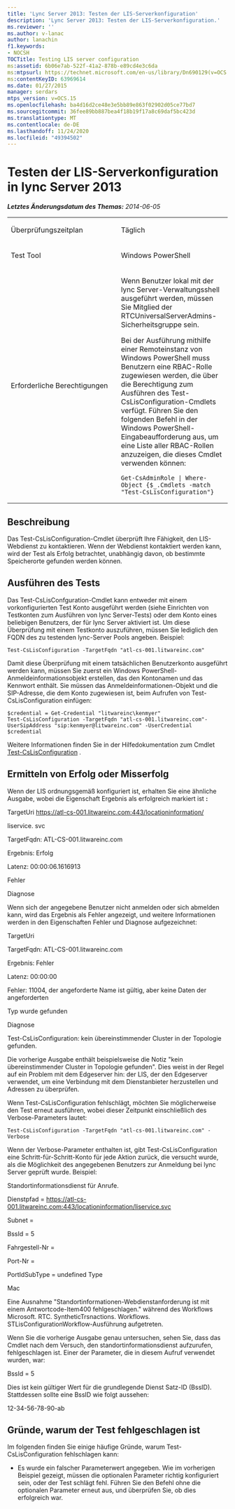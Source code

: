```yaml
---
title: 'Lync Server 2013: Testen der LIS-Serverkonfiguration'
description: 'Lync Server 2013: Testen der LIS-Serverkonfiguration.'
ms.reviewer: ''
ms.author: v-lanac
author: lanachin
f1.keywords:
- NOCSH
TOCTitle: Testing LIS server configuration
ms:assetid: 6b06e7ab-522f-41a2-878b-e89cd4e3c6da
ms:mtpsurl: https://technet.microsoft.com/en-us/library/Dn690129(v=OCS.15)
ms:contentKeyID: 63969614
ms.date: 01/27/2015
manager: serdars
mtps_version: v=OCS.15
ms.openlocfilehash: ba4d16d2ce48e3e5bb89e863f02902d05ce77bd7
ms.sourcegitcommit: 36fee89bb887bea4f18b19f17a8c69daf5bc423d
ms.translationtype: MT
ms.contentlocale: de-DE
ms.lasthandoff: 11/24/2020
ms.locfileid: "49394502"
---
```

# <a name="testing-lis-server-configuration-in-lync-server-2013"></a>Testen der LIS-Serverkonfiguration in lync Server 2013

<div data-xmlns="http://www.w3.org/1999/xhtml">

<div class="topic" data-xmlns="http://www.w3.org/1999/xhtml" data-msxsl="urn:schemas-microsoft-com:xslt" data-cs="https://msdn.microsoft.com/">

<div data-asp="https://msdn2.microsoft.com/asp">



</div>

<div id="mainSection">

<div id="mainBody">

<span> </span>

_**Letztes Änderungsdatum des Themas:** 2014-06-05_


<table>
<colgroup>
<col style="width: 50%" />
<col style="width: 50%" />
</colgroup>
<tbody>
<tr class="odd">
<td><p>Überprüfungszeitplan</p></td>
<td><p>Täglich</p></td>
</tr>
<tr class="even">
<td><p>Test Tool</p></td>
<td><p>Windows PowerShell</p></td>
</tr>
<tr class="odd">
<td><p>Erforderliche Berechtigungen</p></td>
<td><p>Wenn Benutzer lokal mit der lync Server-Verwaltungsshell ausgeführt werden, müssen Sie Mitglied der RTCUniversalServerAdmins-Sicherheitsgruppe sein.</p>
<p>Bei der Ausführung mithilfe einer Remoteinstanz von Windows PowerShell muss Benutzern eine RBAC-Rolle zugewiesen werden, die über die Berechtigung zum Ausführen des Test-CsLisConfiguration-Cmdlets verfügt. Führen Sie den folgenden Befehl in der Windows PowerShell-Eingabeaufforderung aus, um eine Liste aller RBAC-Rollen anzuzeigen, die dieses Cmdlet verwenden können:</p>
<pre><code>Get-CsAdminRole | Where-Object {$_.Cmdlets -match &quot;Test-CsLisConfiguration&quot;}</code></pre></td>
</tr>
</tbody>
</table>


<div>

## <a name="description"></a>Beschreibung

Das Test-CsLisConfiguration-Cmdlet überprüft Ihre Fähigkeit, den LIS-Webdienst zu kontaktieren. Wenn der Webdienst kontaktiert werden kann, wird der Test als Erfolg betrachtet, unabhängig davon, ob bestimmte Speicherorte gefunden werden können.

</div>

<div>

## <a name="running-the-test"></a>Ausführen des Tests

Das Test-CsLisConfguration-Cmdlet kann entweder mit einem vorkonfigurierten Test Konto ausgeführt werden (siehe Einrichten von Testkonten zum Ausführen von lync Server-Tests) oder dem Konto eines beliebigen Benutzers, der für lync Server aktiviert ist. Um diese Überprüfung mit einem Testkonto auszuführen, müssen Sie lediglich den FQDN des zu testenden lync-Server Pools angeben. Beispiel:

    Test-CsLisConfiguration -TargetFqdn "atl-cs-001.litwareinc.com"

Damit diese Überprüfung mit einem tatsächlichen Benutzerkonto ausgeführt werden kann, müssen Sie zuerst ein Windows PowerShell-Anmeldeinformationsobjekt erstellen, das den Kontonamen und das Kennwort enthält. Sie müssen das Anmeldeinformationen-Objekt und die SIP-Adresse, die dem Konto zugewiesen ist, beim Aufrufen von Test-CsLisConfiguration einfügen:

    $credential = Get-Credential "litwareinc\kenmyer"
    Test-CsLisConfiguration -TargetFqdn "atl-cs-001.litwareinc.com"-UserSipAddress "sip:kenmyer@litwareinc.com" -UserCredential $credential

Weitere Informationen finden Sie in der Hilfedokumentation zum Cmdlet [Test-CsLisConfiguration](https://docs.microsoft.com/powershell/module/skype/Test-CsLisConfiguration) .

</div>

<div>

## <a name="determining-success-or-failure"></a>Ermitteln von Erfolg oder Misserfolg

Wenn der LIS ordnungsgemäß konfiguriert ist, erhalten Sie eine ähnliche Ausgabe, wobei die Eigenschaft Ergebnis als erfolgreich markiert ist **:**

TargetUri https://atl-cs-001.litwareinc.com:443/locationinformation/

liservice. svc

TargetFqdn: ATL-CS-001.litwareinc.com

Ergebnis: Erfolg

Latenz: 00:00:06.1616913

Fehler

Diagnose

Wenn sich der angegebene Benutzer nicht anmelden oder sich abmelden kann, wird das Ergebnis als Fehler angezeigt, und weitere Informationen werden in den Eigenschaften Fehler und Diagnose aufgezeichnet:

TargetUri

TargetFqdn: ATL-CS-001.litwareinc.com

Ergebnis: Fehler

Latenz: 00:00:00

Fehler: 11004, der angeforderte Name ist gültig, aber keine Daten der angeforderten

Typ wurde gefunden

Diagnose

Test-CsLisConfiguration: kein übereinstimmender Cluster in der Topologie gefunden.

Die vorherige Ausgabe enthält beispielsweise die Notiz "kein übereinstimmender Cluster in Topologie gefunden". Dies weist in der Regel auf ein Problem mit dem Edgeserver hin: der LIS, der den Edgeserver verwendet, um eine Verbindung mit dem Dienstanbieter herzustellen und Adressen zu überprüfen.

Wenn Test-CsLisConfiguration fehlschlägt, möchten Sie möglicherweise den Test erneut ausführen, wobei dieser Zeitpunkt einschließlich des Verbose-Parameters lautet:

    Test-CsLisConfiguration -TargetFqdn "atl-cs-001.litwareinc.com" -Verbose

Wenn der Verbose-Parameter enthalten ist, gibt Test-CsLisConfiguration eine Schritt-für-Schritt-Konto für jede Aktion zurück, die versucht wurde, als die Möglichkeit des angegebenen Benutzers zur Anmeldung bei lync Server geprüft wurde. Beispiel:

Standortinformationsdienst für Anrufe.

Dienstpfad = https://atl-cs-001.litwareinc.com:443/locationinformation/liservice.svc

Subnet =

BssId = 5

Fahrgestell-Nr =

Port-Nr =

PortIdSubType = undefined Type

Mac

Eine Ausnahme "Standortinformationen-Webdienstanforderung ist mit einem Antwortcode-Item400 fehlgeschlagen." während des Workflows Microsoft. RTC. SyntheticTrsnactions. Workflows. STLisConfigurationWorkflow-Ausführung aufgetreten.

Wenn Sie die vorherige Ausgabe genau untersuchen, sehen Sie, dass das Cmdlet nach dem Versuch, den standortinformationsdienst aufzurufen, fehlgeschlagen ist. Einer der Parameter, die in diesem Aufruf verwendet wurden, war:

BssId = 5

Dies ist kein gültiger Wert für die grundlegende Dienst Satz-ID (BssID). Stattdessen sollte eine BssID wie folgt aussehen:

12-34-56-78-90-ab

</div>

<div>

## <a name="reasons-why-the-test-might-have-failed"></a>Gründe, warum der Test fehlgeschlagen ist

Im folgenden finden Sie einige häufige Gründe, warum Test-CsLisConfiguration fehlschlagen kann:

  - Es wurde ein falscher Parameterwert angegeben. Wie im vorherigen Beispiel gezeigt, müssen die optionalen Parameter richtig konfiguriert sein, oder der Test schlägt fehl. Führen Sie den Befehl ohne die optionalen Parameter erneut aus, und überprüfen Sie, ob dies erfolgreich war.

</div>

</div>

<span> </span>

</div>

</div>

</div>

